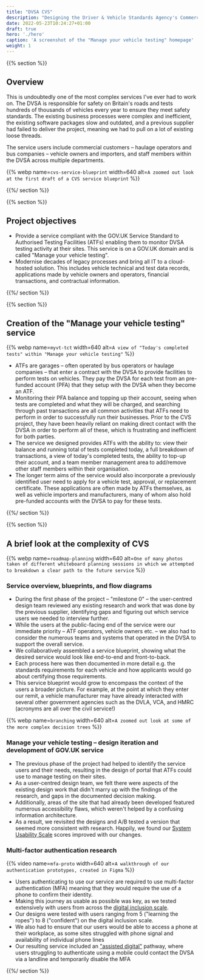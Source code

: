 ```yaml
---
title: "DVSA CVS"
description: "Designing the Driver & Vehicle Standards Agency's Commercial Vehicle Service"
date: 2022-05-23T10:24:27+01:00
draft: true
hero: './hero'
caption: 'A screenshot of the "Manage your vehicle testing" homepage'
weight: 1
---
```


{{% section %}}

## Overview

This is undoubtedly one of the most complex services I've ever had to work on. The DVSA is responsible for safety on Britain's roads and tests hundreds of thousands of vehicles every year to ensure they meet safety standards. The existing business processes were complex and inefficient, the existing software packages slow and outdated, and a previous supplier had failed to deliver the project, meaning we had to pull on a lot of existing loose threads.

The service users include commercial customers – haulage operators and bus companies – vehicle owners and importers, and staff members within the DVSA across multiple departments.

{{% webp name=`cvs-service-blueprint` width=640 alt=`A zoomed out look at the first draft of a CVS service blueprint` %}}

{{%/ section %}}

{{% section %}}

## Project objectives

* Provide a service compliant with the GOV.UK Service Standard to Authorised Testing Facilities (ATFs) enabling them to monitor DVSA testing activity at their sites. This service is on a GOV.UK domain and is called "Manage your vehicle testing".
* Modernise decades of legacy processes and bring all IT to a cloud-hosted solution. This includes vehicle technical and test data records, applications made by vehicle owners and operators, financial transactions, and contractual information.

{{%/ section %}}

{{% section %}}

## Creation of the "Manage your vehicle testing" service

{{% webp name=`myvt-tct` width=640 alt=`A view of "Today's completed tests" within "Manage your vehicle testing"` %}}

* ATFs are garages – often operated by bus operators or haulage companies – that enter a contract with the DVSA to provide facilities to perform tests on vehicles. They pay the DVSA for each test from an pre-funded account (PFA) that they setup with the DVSA when they become an ATF.
* Monitoring their PFA balance and topping up their account, seeing when tests are completed and what they will be charged, and searching through past transactions are all common activities that ATFs need to perform in order to successfully run their businesses. Prior to the CVS project, they have been heavily reliant on making direct contact with the DVSA in order to perform all of these, which is frustrating and inefficient for both parties.
* The service we designed provides ATFs with the ability to: view their balance and running total of tests completed today, a full breakdown of transactions, a view of today's completed tests, the ability to top-up their account, and a team member management area to add/remove other staff members within their organisation.
* The longer term aims of the service would also incorporate a previously identified user need to apply for a vehicle test, approval, or replacement certificate. These applications are often made by ATFs themselves, as well as vehicle importers and manufacturers, many of whom also hold pre-funded accounts with the DVSA to pay for these tests.

{{%/ section %}}

{{% section %}}

## A brief look at the complexity of CVS

{{% webp name=`roadmap-planning` width=640 alt=`One of many photos taken of different whiteboard planning sessions in which we attempted to breakdown a clear path to the future service` %}}

### Service overview, blueprints, and flow diagrams

* During the first phase of the project – "milestone 0" – the user-centred design team reviewed any existing research and work that was done by the previous supplier, identifying gaps and figuring out which service users we needed to interview further.
* While the users at the public-facing end of the service were our immediate priority – ATF operators, vehicle owners etc. – we also had to consider the numerous teams and systems that operated in the DVSA to support the overall service.
* We collaboratively assembled a service blueprint, showing what the desired service would look like end-to-end and front-to-back.
* Each process here was then documented in more detail e.g. the standards requirements for each vehicle and how applicants would go about certifying those requirements.
* This service blueprint would grow to encompass the context of the users a broader picture. For example, at the point at which they enter our remit, a vehicle manufacturer may have already interacted with several other government agencies such as the DVLA, VCA, and HMRC (acronyms are all over the civil service!)

{{% webp name=`branching` width=640 alt=`A zoomed out look at some of the more complex decision trees` %}}

### Manage your vehicle testing – design iteration and development of GOV.UK service

* The previous phase of the project had helped to identify the service users and their needs, resulting in the design of portal that ATFs could use to manage testing on their sites.
* As a user-centred design team, we felt there were aspects of the existing design work that didn't marry up with the findings of the research, and gaps in the documented decision making.
* Additionally, areas of the site that had already been developed featured numerous accessibility flaws, which weren't helped by a confusing information architecture.
* As a result, we revisited the designs and A/B tested a version that seemed more consistent with research. Happily, we found our [System Usability Scale](https://en.wikipedia.org/wiki/System_usability_scale) scores improved with our changes.

### Multi-factor authentication research

{{% video name=`mfa-proto` width=640 alt=`A walkthrough of our authentication prototypes, created in Figma` %}}

* Users authenticating to use our service are required to use multi-factor authentication (MFA) meaning that they would require the use of a phone to confirm their identity.
* Making this journey as usable as possible was key, as we tested extensively with users from across the [digital inclusion scale](https://userresearch.blog.gov.uk/2019/02/22/reflecting-on-how-we-developed-the-digital-inclusion-scale/).
* Our designs were tested with users ranging from 5 ("learning the ropes") to 8 ("confident") on the digital inclusion scale.
* We also had to ensure that our users would be able to access a phone at their workplace, as some sites struggled with phone signal and availability of individual phone lines
* Our resulting service included an ["assisted digital"](https://www.gov.uk/service-manual/helping-people-to-use-your-service/assisted-digital-support-introduction) pathway, where users struggling to authenticate using a mobile could contact the DVSA via a landline and temporarily disable the MFA

{{%/ section %}}
